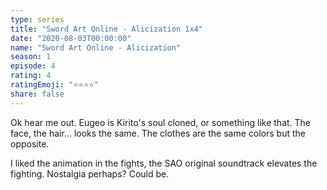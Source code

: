 ```yaml
---
type: series
title: "Sword Art Online - Alicization 1x4"
date: "2020-08-03T00:00:00"
name: "Sword Art Online - Alicization"
season: 1
episode: 4
rating: 4
ratingEmoji: "⭐️⭐️⭐️⭐️"
share: false
---
```


Ok hear me out. Eugeo is Kirito's soul cloned, or something like that. The face, the hair... looks the same. The clothes are the same colors but the opposite.

I liked the animation in the fights, the SAO original soundtrack elevates the fighting. Nostalgia perhaps? Could be.

